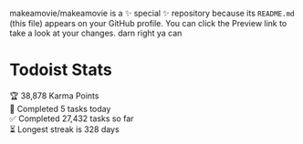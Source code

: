 makeamovie/makeamovie is a ✨ special ✨ repository because its `README.md` (this file) appears on your GitHub profile.
You can click the Preview link to take a look at your changes. darn right ya can

# Todoist Stats

<!-- TODO-IST:START -->
🏆  38,878 Karma Points           
🌸  Completed 5 tasks today           
✅  Completed 27,432 tasks so far           
⏳  Longest streak is 328 days
<!-- TODO-IST:END -->